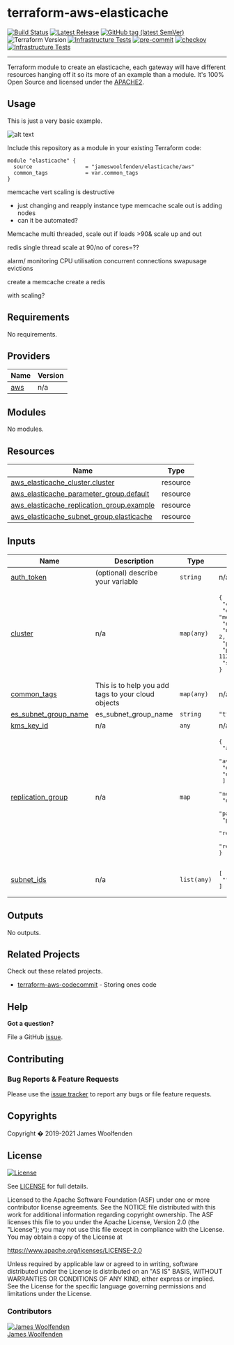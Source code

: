 # terraform-aws-elasticache

[![Build Status](https://github.com/JamesWoolfenden/terraform-aws-elasticache/workflows/Verify%20and%20Bump/badge.svg?branch=master)](https://github.com/JamesWoolfenden/terraform-aws-elasticache)
[![Latest Release](https://img.shields.io/github/release/JamesWoolfenden/terraform-aws-elasticache.svg)](https://github.com/JamesWoolfenden/terraform-aws-elasticache/releases/latest)
[![GitHub tag (latest SemVer)](https://img.shields.io/github/tag/JamesWoolfenden/terraform-aws-elasticache.svg?label=latest)](https://github.com/JamesWoolfenden/terraform-aws-elasticache/releases/latest)
![Terraform Version](https://img.shields.io/badge/tf-%3E%3D0.14.0-blue.svg)
[![Infrastructure Tests](https://www.bridgecrew.cloud/badges/github/JamesWoolfenden/terraform-aws-elasticache/cis_aws)](https://www.bridgecrew.cloud/link/badge?vcs=github&fullRepo=JamesWoolfenden%2Fterraform-aws-elasticache&benchmark=CIS+AWS+V1.2)
[![pre-commit](https://img.shields.io/badge/pre--commit-enabled-brightgreen?logo=pre-commit&logoColor=white)](https://github.com/pre-commit/pre-commit)
[![checkov](https://img.shields.io/badge/checkov-verified-brightgreen)](https://www.checkov.io/)
[![Infrastructure Tests](https://www.bridgecrew.cloud/badges/github/jameswoolfenden/terraform-aws-elasticache/general)](https://www.bridgecrew.cloud/link/badge?vcs=github&fullRepo=JamesWoolfenden%2Fterraform-aws-elasticache&benchmark=INFRASTRUCTURE+SECURITY)

---

Terraform module to create an elasticache, each gateway will have different resources hanging off it so its more of an example than a module. It's 100% Open Source and licensed under the [APACHE2](LICENSE).

## Usage

This is just a very basic example.

![alt text](./diagram/serverless.png)

Include this repository as a module in your existing Terraform code:

```hcl
module "elasticache" {
  source                 = "jameswoolfenden/elasticache/aws"
  common_tags            = var.common_tags
}
```

memcache vert scaling is destructive

- just changing and reapply instance type
memcache scale out is adding nodes
- can it be automated?

Memcache
multi threaded, scale out if loads >90&
scale up and out

redis single thread
scale at 90/no of cores=??

alarm/ monitoring
CPU utilisation
concurrent connections
swapusage
evictions

create a memcache
create a redis

with scaling?
<!-- BEGINNING OF PRE-COMMIT-TERRAFORM DOCS HOOK -->
## Requirements

No requirements.

## Providers

| Name | Version |
|------|---------|
| <a name="provider_aws"></a> [aws](#provider\_aws) | n/a |

## Modules

No modules.

## Resources

| Name | Type |
|------|------|
| [aws_elasticache_cluster.cluster](https://registry.terraform.io/providers/hashicorp/aws/latest/docs/resources/elasticache_cluster) | resource |
| [aws_elasticache_parameter_group.default](https://registry.terraform.io/providers/hashicorp/aws/latest/docs/resources/elasticache_parameter_group) | resource |
| [aws_elasticache_replication_group.example](https://registry.terraform.io/providers/hashicorp/aws/latest/docs/resources/elasticache_replication_group) | resource |
| [aws_elasticache_subnet_group.elasticache](https://registry.terraform.io/providers/hashicorp/aws/latest/docs/resources/elasticache_subnet_group) | resource |

## Inputs

| Name | Description | Type | Default | Required |
|------|-------------|------|---------|:--------:|
| <a name="input_auth_token"></a> [auth\_token](#input\_auth\_token) | (optional) describe your variable | `string` | n/a | yes |
| <a name="input_cluster"></a> [cluster](#input\_cluster) | n/a | `map(any)` | <pre>{<br>  "cluster_id": "cluster-example",<br>  "engine": "memcached",<br>  "node_type": "cache.m4.large",<br>  "num_cache_nodes": 2,<br>  "parameter_group_name": "default.memcached1.4",<br>  "port": 11211,<br>  "snapshot_retention_limit": "5"<br>}</pre> | no |
| <a name="input_common_tags"></a> [common\_tags](#input\_common\_tags) | This is to help you add tags to your cloud objects | `map(any)` | n/a | yes |
| <a name="input_es_subnet_group_name"></a> [es\_subnet\_group\_name](#input\_es\_subnet\_group\_name) | es\_subnet\_group\_name | `string` | `"tf-test-cache-subnet"` | no |
| <a name="input_kms_key_id"></a> [kms\_key\_id](#input\_kms\_key\_id) | n/a | `any` | n/a | yes |
| <a name="input_replication_group"></a> [replication\_group](#input\_replication\_group) | n/a | `map` | <pre>{<br>  "automatic_failover_enabled": true,<br>  "availability_zones": [<br>    "us-west-2a",<br>    "us-west-2b"<br>  ],<br>  "node_type": "cache.m4.large",<br>  "number_cache_clusters": 2,<br>  "parameter_group_name": "default.redis3.2",<br>  "port": 6379,<br>  "replication_group_description": "test description",<br>  "replication_group_id": "tf-rep-group-1"<br>}</pre> | no |
| <a name="input_subnet_ids"></a> [subnet\_ids](#input\_subnet\_ids) | n/a | `list(any)` | <pre>[<br>  ""<br>]</pre> | no |

## Outputs

No outputs.
<!-- END OF PRE-COMMIT-TERRAFORM DOCS HOOK -->

## Related Projects

Check out these related projects.

- [terraform-aws-codecommit](https://github.com/jameswoolfenden/terraform-aws-elasticache) - Storing ones code

## Help

**Got a question?**

File a GitHub [issue](https://github.com/jameswoolfenden/terraform-aws-elasticache/issues).

## Contributing

### Bug Reports & Feature Requests

Please use the [issue tracker](https://github.com/jameswoolfenden/terraform-aws-elasticache/issues) to report any bugs or file feature requests.

## Copyrights

Copyright � 2019-2021 James Woolfenden

## License

[![License](https://img.shields.io/badge/License-Apache%202.0-blue.svg)](https://opensource.org/licenses/Apache-2.0)

See [LICENSE](LICENSE) for full details.

Licensed to the Apache Software Foundation (ASF) under one
or more contributor license agreements. See the NOTICE file
distributed with this work for additional information
regarding copyright ownership. The ASF licenses this file
to you under the Apache License, Version 2.0 (the
"License"); you may not use this file except in compliance
with the License. You may obtain a copy of the License at

<https://www.apache.org/licenses/LICENSE-2.0>

Unless required by applicable law or agreed to in writing,
software distributed under the License is distributed on an
"AS IS" BASIS, WITHOUT WARRANTIES OR CONDITIONS OF ANY
KIND, either express or implied. See the License for the
specific language governing permissions and limitations
under the License.

### Contributors

[![James Woolfenden][jameswoolfenden_avatar]][jameswoolfenden_homepage]<br/>[James Woolfenden][jameswoolfenden_homepage]

[jameswoolfenden_homepage]: https://github.com/jameswoolfenden
[jameswoolfenden_avatar]: https://github.com/jameswoolfenden.png?size=150
[github]: https://github.com/jameswoolfenden
[linkedin]: https://www.linkedin.com/in/jameswoolfenden/
[twitter]: https://twitter.com/JimWoolfenden
[share_twitter]: https://twitter.com/intent/tweet/?text=terraform-aws-elasticache&url=https://github.com/jameswoolfenden/terraform-aws-elasticache
[share_linkedin]: https://www.linkedin.com/shareArticle?mini=true&title=terraform-aws-elasticache&url=https://github.com/jameswoolfenden/terraform-aws-elasticache
[share_reddit]: https://reddit.com/submit/?url=https://github.com/jameswoolfenden/terraform-aws-elasticache
[share_facebook]: https://facebook.com/sharer/sharer.php?u=https://github.com/jameswoolfenden/terraform-aws-elasticache
[share_email]: mailto:?subject=terraform-aws-elasticache&body=https://github.com/jameswoolfenden/terraform-aws-elasticache
